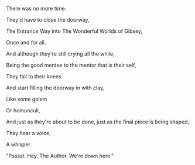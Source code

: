 There was no more time.

They'd have to close the doorway,

The Entrance Way into The Wonderful Worlds of Gibsey,

Once and for all.

And although they're still crying all the while,

Being the good mentee to the mentor that is their self,

They fall to their knees

And start filling the doorway in with clay,

Like some golem

Or homunculi,

And just as they're about to be done, just as the final piece is being shaped,

They hear a voice,

A whisper.

"Psssst. Hey, The Author. We're down here."